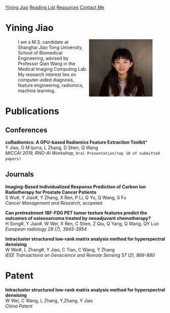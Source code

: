 
[Yining Jiao](https://github.com/jiaoyining/jiaoyining.github.io/blob/master/README.md)
[Reading List](https://github.com/jiaoyining/jiaoyining.github.io/blob/master/readinglist.md)
[Resources](https://github.com/jiaoyining/jiaoyining.github.io/blob/master/resources.md)
[Contact Me](https://github.com/jiaoyining/jiaoyining.github.io/blob/master/constactme.md)


# Yining Jiao

<figure class="thrid">
<img src="https://github.com/jiaoyining/jiaoyining.github.io/blob/master/photo1.png?raw=true" width = "200" height = "180" align="right">I am a M.S. candidate at Shanghai Jiao Tong University, School of Biomedical Engineering, advised by Professor Qian Wang in the Medical Imaging Computing Lab. My research interest lies on computer-aided diagnosis, feature engineering, radiomics, machine learning.
</figure>


# Publications

## Conferences
**cuRadiomics: A GPU-based Radiomics Feature Extraction Toolkit***  
Y Jiao, O M Ijurra, L Zhang, D Shen, Q Wang  
*MICCAI 2019, RNO-AI Workshop,* `Oral Presentation(top 10 of submitted papers)`

## Journals
**Imaging-Based Individualized Response Prediction of Carbon Ion Radiotherapy for Prostate Cancer Patients**  
S Wu#, Y Jiao#, Y Zhang, X Ren, P Li, Q Yu, Q Wang, S Fu  
*Cancer Management and Research,* accpeted

**Can pretreatment 18F-FDG PET tumor texture features predict the outcomes of osteosarcoma treated by neoadjuvant chemotherapy?**  
H Song#, Y Jiao#, W Wei, X Ren, C Shen, Z Qiu, Q Yang, Q Wang, QY Luo  
*European radiology 29 (7), 3945-3954*

**Intracluster structured low-rank matrix analysis method for hyperspectral denoising**  
W Wei#, L Zhang#, Y Jiao, C Tian, C Wang, Y Zhang  
*IEEE Transactions on Geoscience and Remote Sensing 57 (2), 866-880*

# Patent

**Intracluster structured low-rank matrix analysis method for hyperspectral denoising**  
W Wei, C Wang, L Zhang, Y,Zhang, Y Jiao  
*China Patent*  

